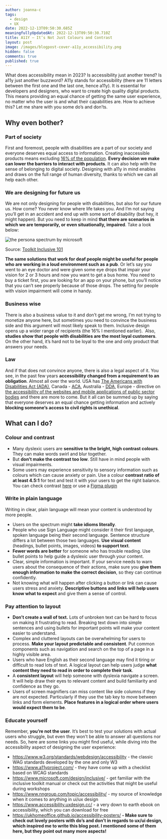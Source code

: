 ```yaml
---
author: joanna-c
tags:
  - design
  - UX
date: 2022-12-13T09:50:30.685Z
meaningfullyUpdatedAt: 2022-12-13T09:50:30.710Z
title: A11Y – It’s Not Just Colours and Contrast
layout: post
image: /images/blogpost-cover-a11y_accessibility.png
hidden: false
comments: true
published: true
---
```

What does accessibility mean in 2023? Is accessibility just another trend? Is a11y just another buzzword? A11y stands for accessibility (there are 11 letters between the first one and the last one, hence a11y). It is essential for developers and designers, who want to create high quality digital products. This means providing an equal chance of getting the same user experience, no matter who the user is and what their capabilities are. How to achieve this? Let me share with you some do’s and don’ts.

## Why even bother?

### Part of society

First and foremost, people with disabilities are a part of our society and everyone deserves equal access to information. Creating inaccessible products means excluding [16% of the population](https://www.who.int/news-room/fact-sheets/detail/disability-and-health#:~:text=An%20estimated%201.3%20billion%20people%20%E2%80%93%20or%2016%25%20of%20the%20global,diseases%20and%20people%20living%20longer.). **Every decision we make can lower the barriers to interact with products**. It can also help with the sense of belonging to digital society. Designing with a11y in mind enables and draws on the full range of human diversity, thanks to which we can all help each other. 

### We are designing for future us

We are not only designing for people with disabilities, but also for our future us. How come? You never know where life takes you. And I’m not saying you’ll get in an accident and end up with some sort of disability (but hey, it might happen). But you need to keep in mind **that there are scenarios in which we are temporarily, or even situationally, impaired**. Take a look below:



<div class="image"><img src="/images/blog_a11y.png" alt="the persona spectrum by microsoft" title="Toolkit Inclusive 101"  /> </div>

Source: [Toolkit Inclusive 101](https://www.microsoft.com/design/inclusive/)

**The same solutions that work for deaf people might be useful for people who are working in a loud environment such as a pub**. Or let’s say you went to an eye doctor and were given some eye drops that impair your vision for 2 or 3 hours and now you want to get a bus home. You need to buy a ticket first, you are looking for an app on your phone, but you’ll notice that you can’t see properly because of those drops. The setting for people with vision impairment will come in handy.

### Business wise

There is also a business value to it and don’t get me wrong, I’m not trying to monetize anyone here, but sometimes you need to convince the business side and this argument will most likely speak to them. Inclusive design opens up a wider range of recipients (the 16% I mentioned earlier).  Also, **studies show that people with disabilities are the most loyal customers**. On the other hand, it’s hard not to be loyal to the one and only product that answers your needs. 

### Law

And if that does not convince anyone, there is also a legal aspect of it. You see, in the past few years **accessibility changed from a requirement to an obligation**. Almost all over the world. USA has [The Americans with Disabilities Act (ADA)](https://adata.org/learn-about-ada), Canada - [ACA](https://www.canada.ca/en/employment-social-development/programs/accessible-canada.html), Australia - [DDA](https://humanrights.gov.au/our-work/employers/disability-discrimination), Europe - directive on [the accessibility of the websites and mobile applications of public sector bodies](https://eur-lex.europa.eu/legal-content/PL/TXT/?uri=CELEX%3A32016L2102) and there are more to come. But it all can be summed up by saying that everyone deserves an equal chance getting information and actively **blocking someone’s access to civil rights is unethical**.

## What can I do?

### Colour and contrast

* Many dyslexic users are **sensitive to the bright, high contrast colours**. They can make words swirl and blur together.
* But **don’t make the contrast too low**. Still have in mind people with visual impairments.
* Some users may experience sensitivity to sensory information such as colours which can cause anxiety or pain. Use a colour **contrast ratio of at least 4.5:1** for text and test it with your users to get the right balance. You can check contrast [here](https://color.adobe.com/create/color-contrast-analyzer) or use a [Figma plugin](https://www.figma.com/community/plugin/732603254453395948/Stark)

### Write in plain language 

Writing in clear, plain language will mean your content is understood by more people.

* Users on the spectrum might **take idioms literally**. 
* People who use Sign Language might consider it their first language, spoken language being their second language. Sentence structure differs a lot between those two languages. **Use visual content** (headings, bullet points, images, videos) **to support text**.
* **Fewer words are better** for someone who has trouble reading. Use bullet points to help guide a dyslexic user through your content. 
* Clear, simple information is important. If your service needs to warn users about the consequence of their actions, make sure you **give them enough information to make the correct decision**, so they can continue confidently.
* Not knowing what will happen after clicking a button or link can cause users stress and anxiety. **Descriptive buttons and links will help users know what to expect** and give them a sense of control.

### Pay attention to layout

* **Don’t create a wall of text.** Lots of unbroken text can be hard to focus on making it frustrating to read. Breaking text down into simple sentences and using bullets for important points will make your content easier to understand.
* Complex and cluttered layouts can be overwhelming for users to process. **Make your layout predictable and consistent**. Put common components such as navigation and search on the top of a page in a highly visible area.
* Users who have English as their second language may find it tiring or difficult to read lots of text. A logical layout can help users judge **what content they need to read in order to complete their task**.
* A **consistent layout** will help someone with dyslexia navigate a screen. It will help draw their eyes to relevant content and build familiarity and confidence as they go.
* Users of screen magnifiers can miss content like side columns if they are not expected. Particularly if they use the tab key to move between links and form elements. **Place features in a logical order where users would expect them to be**.

### Educate yourself 

Remember, **you’re not the user**. It’s best to test your solutions with actual users who struggle, but even they won’t be able to answer all questions nor needs. So, here are some links you might find useful, while diving into the accessibility aspect of designing the user experience:

* https://www.w3.org/standards/webdesign/accessibility - the classic WAG standards developed by the one and only W3
* https://www.a11yproject.com/ - they have come up with a checklist based on WCAG standards
* https://www.microsoft.com/design/inclusive/ - get familiar with the inclusive toolkit manual or check out the activities that might be useful during workshops
* https://www.nngroup.com/topic/accessibility/ - my source of knowledge when it comes to anything in ui/ux design
* https://www.accessibility.uxdesign.cc/ - a very down to earth ebook on accessibility, which you can download for free
* https://ukhomeoffice.github.io/accessibility-posters/ **\- Make sure to check out lovely posters with do’s and don’t in regards to ux/ui design, which inspired me to write this blog post. I mentioned some of them here, but they point out many more aspects!**